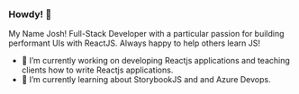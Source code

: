 ### Howdy! 👋

My Name Josh! Full-Stack Developer with a particular passion for building performant UIs with ReactJS. Always happy to help others learn JS!

- 🔭 I’m currently working on developing Reactjs applications and teaching clients how to write Reactjs applications.
- 🌱 I’m currently learning about StorybookJS and and Azure Devops.

<!--
**JDoro/jdoro** is a ✨ _special_ ✨ repository because its `README.md` (this file) appears on your GitHub profile.

Here are some ideas to get you started:

- 🔭 I’m currently working on ...
- 🌱 I’m currently learning ...
- 👯 I’m looking to collaborate on ...
- 🤔 I’m looking for help with ...
- 💬 Ask me about ...
- 📫 How to reach me: ...
- 😄 Pronouns: ...
- ⚡ Fun fact: ...
-->
